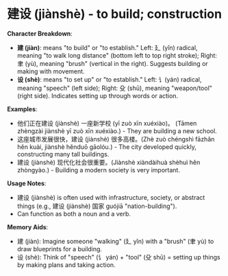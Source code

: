 # **建设 (jiànshè) - to build; construction**

**Character Breakdown**:  
- **建 (jiàn)**: means "to build" or "to establish." Left: 廴 (yǐn) radical, meaning "to walk long distance" (bottom left to top right stroke); Right: 聿 (yù), meaning "brush" (vertical in the right). Suggests building or making with movement.  
- **设 (shè)**: means "to set up" or "to establish." Left: 讠(yán) radical, meaning "speech" (left side); Right: 殳 (shū), meaning "weapon/tool" (right side). Indicates setting up through words or action.

**Examples**:  
- 他们正在建设 (jiànshè) 一座新学校 (yī zuò xīn xuéxiào)。 (Tāmen zhèngzài jiànshè yī zuò xīn xuéxiào.) - They are building a new school.  
- 这座城市发展很快，建设 (jiànshè) 很多高楼。(Zhè zuò chéngshì fāzhǎn hěn kuài, jiànshè hěnduō gāolóu.) - The city developed quickly, constructing many tall buildings.  
- 建设 (jiànshè) 现代化社会很重要。(Jiànshè xiàndàihuà shèhuì hěn zhòngyào.) - Building a modern society is very important.

**Usage Notes**:  
- 建设 (jiànshè) is often used with infrastructure, society, or abstract things (e.g., 建设 (jiànshè) 国家 guójiā "nation-building").  
- Can function as both a noun and a verb.

**Memory Aids**:  
- 建 (jiàn): Imagine someone "walking" (廴 yǐn) with a "brush" (聿 yù) to draw blueprints for a building.  
- 设 (shè): Think of "speech" (讠 yán) + "tool" (殳 shū) = setting up things by making plans and taking action.